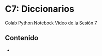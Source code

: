 # C7: Diccionarios

[Colab Python Notebook](https://colab.research.google.com/drive/1qTsSFEExroO-boVNyLrI12HADTv8R540)
[Video de la Sesión 7]()


## Contenido 

* 